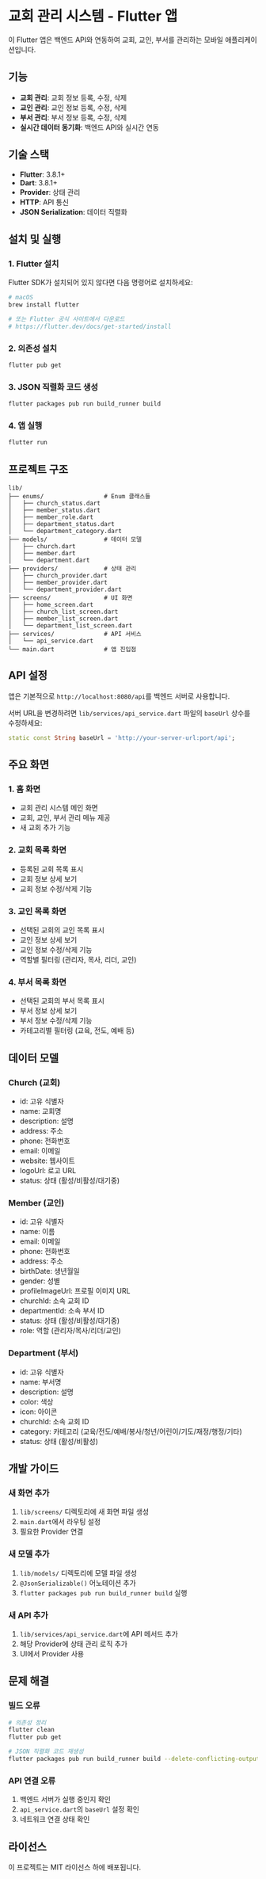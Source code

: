 # 교회 관리 시스템 - Flutter 앱

이 Flutter 앱은 백엔드 API와 연동하여 교회, 교인, 부서를 관리하는 모바일 애플리케이션입니다.

## 기능

- **교회 관리**: 교회 정보 등록, 수정, 삭제
- **교인 관리**: 교인 정보 등록, 수정, 삭제
- **부서 관리**: 부서 정보 등록, 수정, 삭제
- **실시간 데이터 동기화**: 백엔드 API와 실시간 연동

## 기술 스택

- **Flutter**: 3.8.1+
- **Dart**: 3.8.1+
- **Provider**: 상태 관리
- **HTTP**: API 통신
- **JSON Serialization**: 데이터 직렬화

## 설치 및 실행

### 1. Flutter 설치

Flutter SDK가 설치되어 있지 않다면 다음 명령어로 설치하세요:

```bash
# macOS
brew install flutter

# 또는 Flutter 공식 사이트에서 다운로드
# https://flutter.dev/docs/get-started/install
```

### 2. 의존성 설치

```bash
flutter pub get
```

### 3. JSON 직렬화 코드 생성

```bash
flutter packages pub run build_runner build
```

### 4. 앱 실행

```bash
flutter run
```

## 프로젝트 구조

```
lib/
├── enums/                 # Enum 클래스들
│   ├── church_status.dart
│   ├── member_status.dart
│   ├── member_role.dart
│   ├── department_status.dart
│   └── department_category.dart
├── models/                # 데이터 모델
│   ├── church.dart
│   ├── member.dart
│   └── department.dart
├── providers/             # 상태 관리
│   ├── church_provider.dart
│   ├── member_provider.dart
│   └── department_provider.dart
├── screens/               # UI 화면
│   ├── home_screen.dart
│   ├── church_list_screen.dart
│   ├── member_list_screen.dart
│   └── department_list_screen.dart
├── services/              # API 서비스
│   └── api_service.dart
└── main.dart              # 앱 진입점
```

## API 설정

앱은 기본적으로 `http://localhost:8080/api`를 백엔드 서버로 사용합니다.

서버 URL을 변경하려면 `lib/services/api_service.dart` 파일의 `baseUrl` 상수를 수정하세요:

```dart
static const String baseUrl = 'http://your-server-url:port/api';
```

## 주요 화면

### 1. 홈 화면
- 교회 관리 시스템 메인 화면
- 교회, 교인, 부서 관리 메뉴 제공
- 새 교회 추가 기능

### 2. 교회 목록 화면
- 등록된 교회 목록 표시
- 교회 정보 상세 보기
- 교회 정보 수정/삭제 기능

### 3. 교인 목록 화면
- 선택된 교회의 교인 목록 표시
- 교인 정보 상세 보기
- 교인 정보 수정/삭제 기능
- 역할별 필터링 (관리자, 목사, 리더, 교인)

### 4. 부서 목록 화면
- 선택된 교회의 부서 목록 표시
- 부서 정보 상세 보기
- 부서 정보 수정/삭제 기능
- 카테고리별 필터링 (교육, 전도, 예배 등)

## 데이터 모델

### Church (교회)
- id: 고유 식별자
- name: 교회명
- description: 설명
- address: 주소
- phone: 전화번호
- email: 이메일
- website: 웹사이트
- logoUrl: 로고 URL
- status: 상태 (활성/비활성/대기중)

### Member (교인)
- id: 고유 식별자
- name: 이름
- email: 이메일
- phone: 전화번호
- address: 주소
- birthDate: 생년월일
- gender: 성별
- profileImageUrl: 프로필 이미지 URL
- churchId: 소속 교회 ID
- departmentId: 소속 부서 ID
- status: 상태 (활성/비활성/대기중)
- role: 역할 (관리자/목사/리더/교인)

### Department (부서)
- id: 고유 식별자
- name: 부서명
- description: 설명
- color: 색상
- icon: 아이콘
- churchId: 소속 교회 ID
- category: 카테고리 (교육/전도/예배/봉사/청년/어린이/기도/재정/행정/기타)
- status: 상태 (활성/비활성)

## 개발 가이드

### 새 화면 추가
1. `lib/screens/` 디렉토리에 새 화면 파일 생성
2. `main.dart`에서 라우팅 설정
3. 필요한 Provider 연결

### 새 모델 추가
1. `lib/models/` 디렉토리에 모델 파일 생성
2. `@JsonSerializable()` 어노테이션 추가
3. `flutter packages pub run build_runner build` 실행

### 새 API 추가
1. `lib/services/api_service.dart`에 API 메서드 추가
2. 해당 Provider에 상태 관리 로직 추가
3. UI에서 Provider 사용

## 문제 해결

### 빌드 오류
```bash
# 의존성 정리
flutter clean
flutter pub get

# JSON 직렬화 코드 재생성
flutter packages pub run build_runner build --delete-conflicting-outputs
```

### API 연결 오류
1. 백엔드 서버가 실행 중인지 확인
2. `api_service.dart`의 `baseUrl` 설정 확인
3. 네트워크 연결 상태 확인

## 라이선스

이 프로젝트는 MIT 라이선스 하에 배포됩니다.
